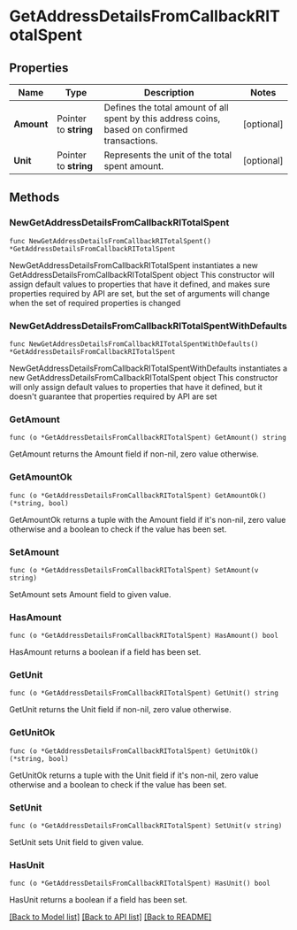 # GetAddressDetailsFromCallbackRITotalSpent

## Properties

Name | Type | Description | Notes
------------ | ------------- | ------------- | -------------
**Amount** | Pointer to **string** | Defines the total amount of all spent by this address coins, based on confirmed transactions. | [optional] 
**Unit** | Pointer to **string** | Represents the unit of the total spent amount. | [optional] 

## Methods

### NewGetAddressDetailsFromCallbackRITotalSpent

`func NewGetAddressDetailsFromCallbackRITotalSpent() *GetAddressDetailsFromCallbackRITotalSpent`

NewGetAddressDetailsFromCallbackRITotalSpent instantiates a new GetAddressDetailsFromCallbackRITotalSpent object
This constructor will assign default values to properties that have it defined,
and makes sure properties required by API are set, but the set of arguments
will change when the set of required properties is changed

### NewGetAddressDetailsFromCallbackRITotalSpentWithDefaults

`func NewGetAddressDetailsFromCallbackRITotalSpentWithDefaults() *GetAddressDetailsFromCallbackRITotalSpent`

NewGetAddressDetailsFromCallbackRITotalSpentWithDefaults instantiates a new GetAddressDetailsFromCallbackRITotalSpent object
This constructor will only assign default values to properties that have it defined,
but it doesn't guarantee that properties required by API are set

### GetAmount

`func (o *GetAddressDetailsFromCallbackRITotalSpent) GetAmount() string`

GetAmount returns the Amount field if non-nil, zero value otherwise.

### GetAmountOk

`func (o *GetAddressDetailsFromCallbackRITotalSpent) GetAmountOk() (*string, bool)`

GetAmountOk returns a tuple with the Amount field if it's non-nil, zero value otherwise
and a boolean to check if the value has been set.

### SetAmount

`func (o *GetAddressDetailsFromCallbackRITotalSpent) SetAmount(v string)`

SetAmount sets Amount field to given value.

### HasAmount

`func (o *GetAddressDetailsFromCallbackRITotalSpent) HasAmount() bool`

HasAmount returns a boolean if a field has been set.

### GetUnit

`func (o *GetAddressDetailsFromCallbackRITotalSpent) GetUnit() string`

GetUnit returns the Unit field if non-nil, zero value otherwise.

### GetUnitOk

`func (o *GetAddressDetailsFromCallbackRITotalSpent) GetUnitOk() (*string, bool)`

GetUnitOk returns a tuple with the Unit field if it's non-nil, zero value otherwise
and a boolean to check if the value has been set.

### SetUnit

`func (o *GetAddressDetailsFromCallbackRITotalSpent) SetUnit(v string)`

SetUnit sets Unit field to given value.

### HasUnit

`func (o *GetAddressDetailsFromCallbackRITotalSpent) HasUnit() bool`

HasUnit returns a boolean if a field has been set.


[[Back to Model list]](../README.md#documentation-for-models) [[Back to API list]](../README.md#documentation-for-api-endpoints) [[Back to README]](../README.md)


